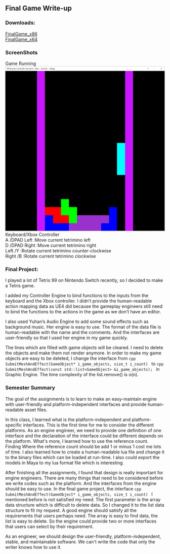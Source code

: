 
## Final Game Write-up  

### Downloads: 

[FinalGame_x86](https://github.com/XingnanChen/Engineer2/blob/master/FinalGame/Tetris_x86.zip?raw=true)  
[FinalGame_x64](https://github.com/XingnanChen/Engineer2/blob/master/FinalGame/Tetris_x64.zip?raw=true)  

### ScreenShots  
Game Running  
![Image](FinalGame/gamerunning.png)   
Keyboard/Xbox Controller  
A       /DPAD Left           :Move current tetrimino left  
D       /DPAD Right          :Move current tetrimino right  
Left    /Y                   :Rotate current tetrimino counter-clockwise  
Right   /B                   :Rotate current tetrimino clockwise  

### Final Project:  
I played a lot of Tetris 99 on Nintendo Switch recently, so I decided to make a Tetris game.  
 
I added my Controller Engine to bind functions to the inputs from the keyboard and the Xbox controller. I didn’t provide the human-readable action mapping data as UE4 did because the gameplay engineers still need to bind the functions to the actions in the game as we don’t have an editor.  
 
I also used Yuhan’s Audio Engine to add some sound effects such as background music. Her engine is easy to use. The format of the data file is human-readable with the name and the comments. And the interfaces are user-friendly so that I used her engine in my game quickly.  
 
The lines which are filled with game objects will be cleared. I need to delete the objects and make them not render anymore. In order to make my game objects are easy to be deleted, I change the interface from 
```cpp SubmitMeshAndEffect(GameObject* i_game_objects, size_t i_count) ``` 
to 
```cpp SubmitMeshAndEffect(const std::list<GameObject> &i_game_objects); ``` in Graphic Engine. The time complexity of the list.remove() is o(n).  
 
### Semester Summary  
 
The goal of the assignments is to learn to make an easy-maintain engine with user-friendly and platform-independent interfaces and provide human-readable asset files.   
 
In this class, I learned what is the platform-independent and platform-specific interfaces. This is the first time for me to consider the different platforms. As an engine engineer, we need to provide one definition of one interface and the declaration of the interface could be different depends on the platform. What's more, I learned how to use the reference count. Finding Where the reference count should be add 1 or minus 1 cost me lots of time. I also learned how to create a human-readable lua file and change it to the binary files which can be loaded at run-time. I also could export the models in Maya to my lua format file which is interesting.  

After finishing all the assignments, I found that design is really important for engine engineers. There are many things that need to be considered before we write codes such as the platform. And the interfaces from the engine should be easy to use. In the final game project, the interface ```cpp SubmitMeshAndEffect(GameObject* i_game_objects, size_t i_count) ``` I mentioned before is not satisfied my need. The first parameter is the array data structure which is difficult to delete data. So I changed it to the list data structure to fit my request. A good engine should satisfy all the requirements that users perhaps need. The array is easy to find data, the list is easy to delete. So the engine could provide two or more interfaces that users can select by their requirement.  

As an engineer, we should design the user-friendly, platform-independent, stable, and maintainable software. We can't write the code that only the writer knows how to use it.
 

